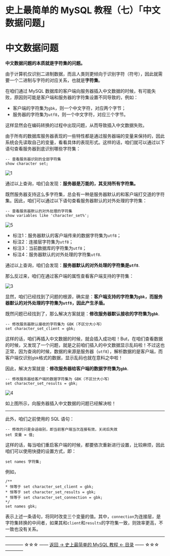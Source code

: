 # 史上最简单的 MySQL 教程（七）「中文数据问题」

中文数据问题
======

**中文数据问题的本质就是字符集的问题。**

由于计算机仅识别二进制数据，而且人类则更倾向于识别字符（符号），因此就需要一个二进制与字符的对应关系，也就是**字符集**。

在咱们通过 MySQL 数据库的客户端向服务器插入中文数据的时候，有可能失败，原因则可能是客户端和服务器的字符集设置不同导致的，例如：

 - 客户端的字符集为`gbk`，则一个中文字符，对应两个字节；
 - 服务器的字符集为`utf8`，则一个中文字符，对应三个字节。

这样显然会在编码转换的过程中出现问题，从而导致插入中文数据失败。

由于所有的数据库服务器表现的一些特性都是通过服务器端的变量来保持的，因此系统会先读取自己的变量，看看具体的表现形式。这样的话，咱们就可以通过以下语句查看服务器到底识别哪些字符集：

```
-- 查看服务器识别的全部字符集
show character set;
```

![1](http://img.blog.csdn.net/20170505141901715)

通过以上查询，咱们会发现：**服务器是万能的，其支持所有字符集。**

既然服务器支持这么多字符集，总会有一种是服务器默认的和客户端打交道的字符集。因此，咱们可以通过以下语句查看服务器默认的对外处理的字符集：

```
-- 查看服务器默认的对外处理的字符集
show variables like 'character_set%'; 
```
![5](http://img.blog.csdn.net/20170505145310466)

 - 标注1：服务器默认的客户端传来的数据字符集为`utf8`；
 - 标注2：连接层字符集为`utf8`；
 - 标注3：当前数据库的字符集为`utf8`；
 - 标注4：服务器默认的对外处理的字符集`utf8`.

通过以上查询，咱们会发现：**服务器默认的对外处理的字符集是`utf8`**.

那么反过来，咱们在通过客户端的属性查看客户端支持的字符集：

![3](http://img.blog.csdn.net/20170505142119893)

显然，咱们已经找到了问题的根源，确实是：**客户端支持的字符集为`gbk`，而服务器默认的对外处理的字符集为`utf8`，因此产生矛盾。**

既然问题已经找到了，那么解决方案就是：**修改服务器默认接收的字符集为`gbk`**.

```
-- 修改服务器默认接收的字符集为 GBK（不区分大小写）
set character_set_client = gbk;
```

这样的话，咱们再插入中文数据的时候，就会插入成功啦！But，在咱们查看数据的时候，又发现了一个问题，就是之前咱们插入的中文数据显示乱码啦！不过这也正常，因为查询的时候，数据的来源是服务器（`utf8`），解析数据的是客户端，而客户端仅识别`gbk`格式的数据，显示乱码也就在意料之中啦！

因此，解决方案就是：**修改服务器给客户端的数据字符集为`gbk`**.

```
-- 修改服务器给客户端的数据字符集为 GBK（不区分大小写）
set character_set_results = gbk;
```

![4](http://img.blog.csdn.net/20170505143557398)

如上图所示，向服务器插入中文数据的问题已经解决啦！

----------
此外，咱们之前使用的 SQL 语句：

```
-- 修改的只是会话级别，即当前客户端当次连接有效，关闭后失效
set 变量 = 值;
```
这样的话，每当咱们重启客户端的时候，都要依次重新进行设置，比较麻烦，因此咱们可以使用快捷的设置方式，即：

```
set names 字符集;
```

例如，

```
/**
* 恒等于 set character_set_client = gbk;
* 恒等于 set character_set_results = gbk;
* 恒等于 set character_set_connection = gbk;
*/
set names gbk;
```

表示上述一条语句，将同时改变三个变量的值。其中，`connection`为连接层，是字符集转换的中间者，如果其和`client`和`results`的字符集一致，则效率更高，不一致也没有关系。


----------
———— ☆☆☆ —— [返回 -> 史上最简单的 MySQL 教程 <- 目录](https://github.com/guobinhit/mysql-tutorial/blob/master/README.md) —— ☆☆☆ ————
